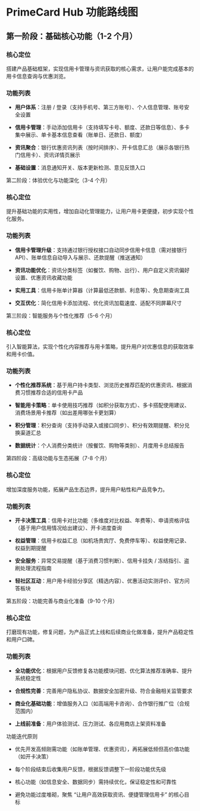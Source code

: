 # PrimeCard Hub 功能路线图



## 第一阶段：基础核心功能（1-2 个月）



### 核心定位&#xA;

搭建产品基础框架，实现信用卡管理与资讯获取的核心需求，让用户能完成基本的用卡信息查询与优惠浏览。


### 功能列表&#xA;



*   **用户体系**：注册 / 登录（支持手机号、第三方账号）、个人信息管理、账号安全设置


*   **信用卡管理**：手动添加信用卡（支持填写卡号、额度、还款日等信息）、多卡集中展示、单卡基本信息查看（账单日、还款日、额度）


*   **资讯聚合**：银行优惠资讯列表（按时间排序）、开卡信息汇总（展示各银行热门信用卡）、资讯详情页展示


*   **基础设置**：消息通知开关、版本更新检测、意见反馈入口


第二阶段：体验优化与功能深化（3-4 个月）



### 核心定位&#xA;

提升基础功能的实用性，增加自动化管理能力，让用户用卡更便捷，初步实现个性化服务。


### 功能列表&#xA;



*   **信用卡管理升级**：支持通过银行授权接口自动同步信用卡信息（需对接银行 API）、账单信息自动导入与展示、还款提醒（推送通知）


*   **资讯功能优化**：资讯分类标签（如餐饮、购物、出行）、用户自定义资讯偏好设置、优惠资讯收藏功能


*   **实用工具**：信用卡账单计算器（计算最低还款额、利息等）、免息期查询工具


*   **交互优化**：简化信用卡添加流程、优化资讯加载速度、适配不同屏幕尺寸


第三阶段：智能服务与个性化推荐（5-6 个月）



### 核心定位&#xA;

引入智能算法，实现个性化内容推荐与用卡策略，提升用户对优惠信息的获取效率和用卡价值。


### 功能列表&#xA;



*   **个性化推荐系统**：基于用户持卡类型、浏览历史推荐匹配的优惠资讯、根据消费习惯推荐合适的信用卡产品


*   **智能用卡策略**：单卡使用技巧推荐（如积分获取方式）、多卡搭配使用建议、消费场景用卡推荐（如出差用哪张卡更划算）


*   **积分管理**：积分查询（支持手动录入或接口同步）、积分有效期提醒、积分兑换渠道汇总


*   **数据统计**：个人消费分类统计（按餐饮、购物等类别）、月度用卡总结报告


第四阶段：高级功能与生态拓展（7-8 个月）



### 核心定位&#xA;

增加深度服务功能，拓展产品生态边界，提升用户粘性和产品竞争力。


### 功能列表&#xA;



*   **开卡决策工具**：信用卡对比功能（多维度对比权益、年费等）、申请资格评估（基于用户信用情况给出建议）、开卡进度查询


*   **权益管理**：信用卡权益汇总（如机场贵宾厅、免费停车等）、权益使用记录、权益到期提醒


*   **安全服务**：异常交易提醒（基于消费习惯判断）、信用卡挂失 / 冻结指引、盗刷处理流程指南


*   **轻社区互动**：用户用卡经验分享区（精选内容）、优惠活动实测评价、官方问答板块


第五阶段：功能完善与商业化准备（9-10 个月）



### 核心定位&#xA;

打磨现有功能，修复问题，为产品正式上线和后续商业化做准备，提升产品稳定性和用户口碑。


### 功能列表&#xA;



*   **全功能优化**：根据用户反馈修复各功能模块问题、优化算法推荐准确率、提升系统稳定性


*   **合规性完善**：完善用户隐私协议、数据安全加密升级、符合金融相关监管要求


*   **商业化基础功能**：增值服务入口（如高端用卡咨询）、合作银行推广位（合规范围内）


*   **上线前准备**：用户体验测试、压力测试、各应用商店上架资料准备


功能迭代原则





*   优先开发高频刚需功能（如账单管理、优惠资讯），再拓展低频但高价值功能（如开卡决策）


*   每个阶段结束后收集用户反馈，根据反馈调整下一阶段功能优先级


*   核心功能（如信息安全、数据同步）需持续优化，保证稳定性和可靠性


*   避免功能过度堆砌，聚焦 “让用户高效获取资讯、便捷管理信用卡” 的核心目标
